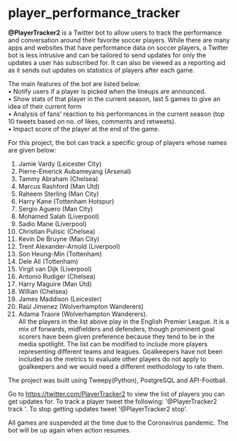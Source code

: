 # player_performance_tracker
**@PlayerTracker2** is a Twitter bot to allow users to track the performance and conversation around their favorite soccer players. While there are many apps and websites that have performance data on soccer players, a Twitter bot is less intrusive and can be tailored to send updates for only the updates a user has subscribed for. It can also be viewed as a reporting aid as it sends out updates on statistics of players after each game.

The main features of the bot are listed below:   
•	Notify users if a player is picked when the lineups are announced.   
•	Show stats of that player in the current season, last 5 games to give an idea of their current form   
•	Analysis of fans’ reaction to his performances in the current season (top 10 tweets based on no. of likes, comments and retweets).   
•	Impact score of the player at the end of the game.    

For this project, the bot can track a specific group of players whose names are given below:
1.	Jamie Vardy (Leicester City) 
2.	Pierre-Emerick Aubameyang (Arsenal)
3.	Tammy Abraham (Chelsea) 
4.	Marcus Rashford (Man Utd)
5.	Raheem Sterling (Man City)
6.	Harry Kane (Tottenham Hotspur)
7.	Sergio Aguero (Man City) 
8.	Mohamed Salah (Liverpool) 
9.	Sadio Mane (Liverpool) 
10.	Christian Pulisic (Chelsea) 
11.	Kevin De Bruyne (Man City) 
12.	Trent Alexander-Arnold (Liverpool)
13.	Son Heung-Min (Tottenham) 
14.	Dele Ali (Tottenham) 
15.	Virgil van Dijk (Liverpool) 
16.	Antonio Rudiger (Chelsea) 
17.	Harry Maguire (Man Utd) 
18.	Willian (Chelsea) 
19.	James Maddison (Leicester) 
20.	Raùl Jimenez (Wolverhampton Wanderers) 
21.	Adama Traore (Wolverhampton Wanderers).  
All the players in the list above play in the English Premier League. It is a mix of forwards, midfielders and defenders, though prominent goal scorers have been given preference because they tend to be in the media spotlight. The list can be modified to include more players representing different teams and leagues. Goalkeepers have not been included as the metrics to evaluate other players do not apply to goalkeepers and we would need a different methodology to rate them.

The project was built using Tweepy(Python), PostgreSQL and API-Football.

Go to https://twitter.com/PlayerTracker2 to view the list of players you can get updates for. To track a player tweet the following: '@PlayerTracker2 track <player name>'. To stop getting updates tweet '@PlayerTracker2 stop'.
  
All games are suspended at the time due to the Coronavirus pandemic. The bot will be up again when action resumes.

